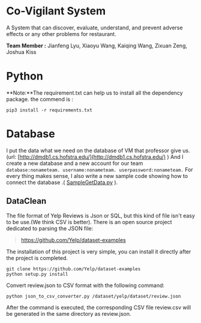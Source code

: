 Co-Vigilant System
================================

A System that can discover, evaluate, understand, and prevent adverse effects or any other problems for restaurant.

**Team Member :** Jianfeng Lyu, Xiaoyu Wang, Kaiqing Wang, Zixuan Zeng,
Joshua Kiss

Python
================================

**Note:**The requirement.txt can help us to install all the dependency
package. the commend is : 

    pip3 install -r requirements.txt

Database
================================
I put the data what we need on the database of VM that professor give
us.(url: [http://dmdb1.cs.hofstra.edu/](http://dmdb1.cs.hofstra.edu/) ) And I create a new database and a new account for our team
`database:nonameteam. username:nonameteam. userpassword:nonameteam.` For
every thing makes sense, I also write a new sample code showing how to
connect the database .(
[SampleGetData.py](./CoVigilantSystems/SampleGetData.py) ).

DataClean
------------
The file format of Yelp Reviews is Json or SQL, but this kind of file
isn't easy to be use.(We think CSV is better). There is an open source project dedicated to parsing the JSON file:

> https://github.com/Yelp/dataset-examples

The installation of this project is very simple, you can install it directly after the project is completed.

	git clone https://github.com/Yelp/dataset-examples
	python setup.py install

Convert review.json to CSV format with the following command:

	python json_to_csv_converter.py /dataset/yelp/dataset/review.json

After the command is executed, the corresponding CSV file review.csv will be generated in the same directory as review.json.
